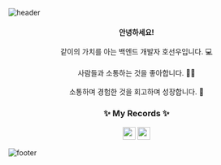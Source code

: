 ![header](https://capsule-render.vercel.app/api?type=waving&color=gradient&height=300&section=header&text=Hocaron&fontAlignY=40&fontSize=100&desc=&descAlignY=65&animation=twinkling)

<div align="center">
	<h4>안녕하세요!</h4>
	같이의 가치를 아는 백엔드 개발자 호선우입니다. 💻<br /><br />
	사람들과 소통하는 것을 좋아합니다. 🙆‍♀<br /><br />
	소통하며 경험한 것을 회고하며 성장합니다. 🌱<br />
	<h3>✨ My Records ✨</h3>
	<div class="media">
		<a href="https://velog.io/@haron"><img src="https://img.shields.io/badge/Velog-11B48A?style=flat&logo=Vimeo&logoColor=white" height="25px;"/></a>
		<a href="https://level-silene-6a6.notion.site/aa7789eab0b84f43936c8bba7f0a8633"><img src="https://img.shields.io/badge/Portfolio-444444?style=flat&logo=Notion&logoColor=white" height="25px;"/></a>
	</div>
</div>

![footer](https://capsule-render.vercel.app/api?section=footer&type=waving&color=gradient)
